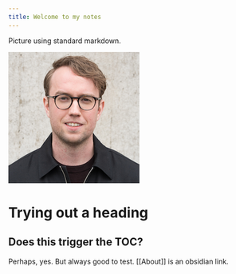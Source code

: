 ```yaml
---
title: Welcome to my notes
---
```


Picture using standard markdown.

![](files/square-portrait.png)

# Trying out a heading

## Does this trigger the TOC?

Perhaps, yes. But always good to test. [[About]] is an obsidian link.